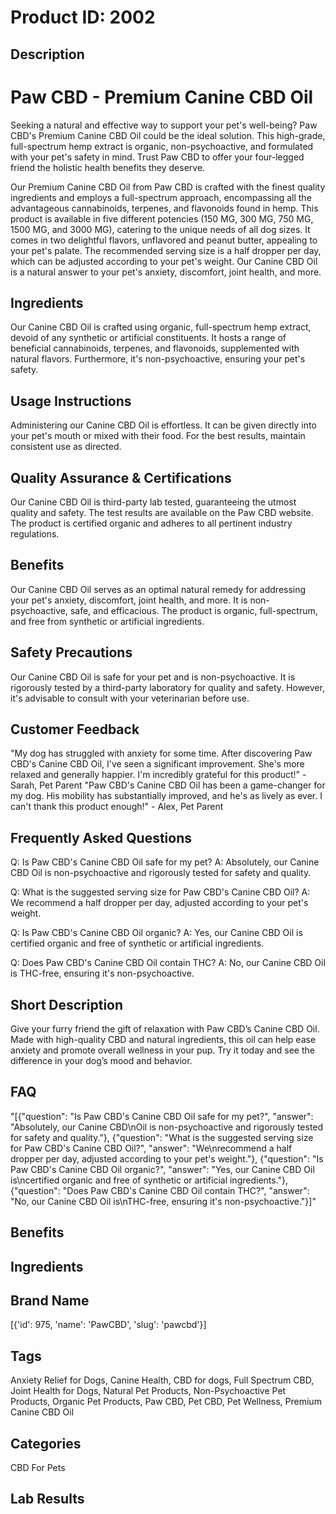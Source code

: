 # Product ID: 2002
## Description
<div class="min-h-[20px] flex flex-col items-start gap-4 whitespace-pre-wrap break-words">
<div class="markdown prose w-full break-words dark:prose-invert dark">
<h1>Paw CBD - Premium Canine CBD Oil</h1>
<p>Seeking a natural and effective way to support your pet's well-being? Paw CBD's Premium Canine CBD Oil could be the ideal solution. This high-grade, full-spectrum hemp extract is organic, non-psychoactive, and formulated with your pet's safety in mind. Trust Paw CBD to offer your four-legged friend the holistic health benefits they deserve.</p>
<p>Our Premium Canine CBD Oil from Paw CBD is crafted with the finest quality ingredients and employs a full-spectrum approach, encompassing all the advantageous cannabinoids, terpenes, and flavonoids found in hemp. This product is available in five different potencies (150 MG, 300 MG, 750 MG, 1500 MG, and 3000 MG), catering to the unique needs of all dog sizes. It comes in two delightful flavors, unflavored and peanut butter, appealing to your pet's palate. The recommended serving size is a half dropper per day, which can be adjusted according to your pet's weight. Our Canine CBD Oil is a natural answer to your pet's anxiety, discomfort, joint health, and more.</p>
<h2>Ingredients</h2>
<p>Our Canine CBD Oil is crafted using organic, full-spectrum hemp extract, devoid of any synthetic or artificial constituents. It hosts a range of beneficial cannabinoids, terpenes, and flavonoids, supplemented with natural flavors. Furthermore, it's non-psychoactive, ensuring your pet's safety.</p>
<h2>Usage Instructions</h2>
<p>Administering our Canine CBD Oil is effortless. It can be given directly into your pet's mouth or mixed with their food. For the best results, maintain consistent use as directed.</p>
<h2>Quality Assurance &amp; Certifications</h2>
<p>Our Canine CBD Oil is third-party lab tested, guaranteeing the utmost quality and safety. The test results are available on the Paw CBD website. The product is certified organic and adheres to all pertinent industry regulations.</p>
<h2>Benefits</h2>
<p>Our Canine CBD Oil serves as an optimal natural remedy for addressing your pet's anxiety, discomfort, joint health, and more. It is non-psychoactive, safe, and efficacious. The product is organic, full-spectrum, and free from synthetic or artificial ingredients.</p>
<h2>Safety Precautions</h2>
<p>Our Canine CBD Oil is safe for your pet and is non-psychoactive. It is rigorously tested by a third-party laboratory for quality and safety. However, it's advisable to consult with your veterinarian before use.</p>
<h2>Customer Feedback</h2>
<p>"My dog has struggled with anxiety for some time. After discovering Paw CBD's Canine CBD Oil, I've seen a significant improvement. She's more relaxed and generally happier. I'm incredibly grateful for this product!" - Sarah, Pet Parent "Paw CBD's Canine CBD Oil has been a game-changer for my dog. His mobility has substantially improved, and he's as lively as ever. I can't thank this product enough!" - Alex, Pet Parent</p>
<h2>Frequently Asked Questions</h2>
<p>Q: Is Paw CBD's Canine CBD Oil safe for my pet? A: Absolutely, our Canine CBD Oil is non-psychoactive and rigorously tested for safety and quality.</p>
<p>Q: What is the suggested serving size for Paw CBD's Canine CBD Oil? A: We recommend a half dropper per day, adjusted according to your pet's weight.</p>
<p>Q: Is Paw CBD's Canine CBD Oil organic? A: Yes, our Canine CBD Oil is certified organic and free of synthetic or artificial ingredients.</p>
<p>Q: Does Paw CBD's Canine CBD Oil contain THC? A: No, our Canine CBD Oil is THC-free, ensuring it's non-psychoactive.</p>
</div>
</div>

## Short Description
<p>Give your furry friend the gift of relaxation with Paw CBD&#8217;s Canine CBD Oil. Made with high-quality CBD and natural ingredients, this oil can help ease anxiety and promote overall wellness in your pup. Try it today and see the difference in your dog&#8217;s mood and behavior.</p>

## FAQ
"[{\"question\": \"Is Paw CBD's Canine CBD Oil safe for my pet?\", \"answer\": \"Absolutely, our Canine CBD\\nOil is non-psychoactive and rigorously tested for safety and quality.\"}, {\"question\": \"What is the suggested serving size for Paw CBD's Canine CBD Oil?\", \"answer\": \"We\\nrecommend a half dropper per day, adjusted according to your pet's weight.\"}, {\"question\": \"Is Paw CBD's Canine CBD Oil organic?\", \"answer\": \"Yes, our Canine CBD Oil is\\ncertified organic and free of synthetic or artificial ingredients.\"}, {\"question\": \"Does Paw CBD's Canine CBD Oil contain THC?\", \"answer\": \"No, our Canine CBD Oil is\\nTHC-free, ensuring it's non-psychoactive.\"}]"
## Benefits

## Ingredients

## Brand Name
[{'id': 975, 'name': 'PawCBD', 'slug': 'pawcbd'}]
## Tags
Anxiety Relief for Dogs, Canine Health, CBD for dogs, Full Spectrum CBD, Joint Health for Dogs, Natural Pet Products, Non-Psychoactive Pet Products, Organic Pet Products, Paw CBD, Pet CBD, Pet Wellness, Premium Canine CBD Oil
## Categories
CBD For Pets
## Lab Results

